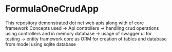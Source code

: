 # FormulaOneCrudApp
This repository demonstrated dot net web apis along with ef core framework
Concepts used
-> Api controllers
-> handling crud operations using controllers and in memory database
-> usage of swagger ui for testing
-> entity framework core as ORM for creation of tables and database from model using sqlite database
